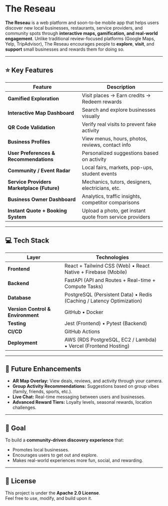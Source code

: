 # The Reseau

**The Reseau** is a web platform and soon-to-be mobile app that helps users discover new local businesses, restaurants, service providers, and community spots through **interactive maps, gamification, and real-world engagement**. Unlike traditional review-focused platforms (Google Maps, Yelp, TripAdvisor), The Reseau encourages people to **explore**, **visit**, and **support** small businesses and rewards them for doing so.

---

## ⭐ Key Features

| Feature | Description |
|--------|-------------|
| **Gamified Exploration** | Visit places → Earn credits → Redeem rewards |
| **Interactive Map Dashboard** | Search and explore businesses visually |
| **QR Code Validation** | Verify real visits to prevent fake activity |
| **Business Profiles** | View menus, hours, photos, reviews, contact info |
| **User Preferences & Recommendations** | Personalized suggestions based on activity |
| **Community / Event Radar** | Local fairs, markets, pop-ups, student events |
| **Service Providers Marketplace (Future)** | Mechanics, tutors, designers, electricians, etc. |
| **Business Owner Dashboard** | Analytics, traffic insights, competitor comparisons |
| **Instant Quote + Booking System** | Upload a photo, get instant quote from service providers |

---

## 💻 Tech Stack

| Layer | Technologies |
|------|--------------|
| **Frontend** | React + Tailwind CSS (Web) • React Native + Firebase (Mobile) |
| **Backend** | FastAPI (API and Routes + Real-time + Compute Tasks) |
| **Database** | PostgreSQL (Persistent Data) • Redis (Caching / Latency Optimization) |
| **Version Control & Environment** | GitHub • Docker |
| **Testing** | Jest (Frontend) • Pytest (Backend) |
| **CI/CD** | GitHub Actions |
| **Deployment** | AWS (RDS PostgreSQL, EC2 / Lambda) • Vercel (Frontend Hosting) |

---

## 🚀 Future Enhancements

- **AR Map Overlay:** View deals, reviews, and activity through your camera.
- **Group Activity Recommendations:** Suggestions based on group vibes (family, friends, sports, etc.).
- **Live Chat:** Real-time messaging between users and businesses.
- **Advanced Reward Tiers:** Loyalty levels, seasonal rewards, location challenges.

---

## 🎯 Goal

To build a **community-driven discovery experience** that:
- Promotes local businesses.
- Encourages users to get out and explore.
- Makes real-world experiences more fun, social, and rewarding.

---

## 📜 License

This project is under the **Apache 2.0 License**.  
Feel free to use, modify, and build upon it.
